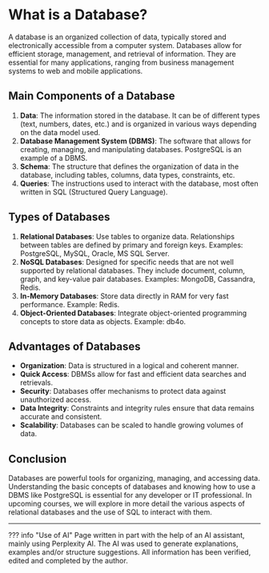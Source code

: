 # What is a Database?

A database is an organized collection of data, typically stored and electronically accessible from a computer system.
Databases allow for efficient storage, management, and retrieval of information. They are essential for many
applications, ranging from business management systems to web and mobile applications.

## Main Components of a Database

1. **Data**: The information stored in the database. It can be of different types (text, numbers, dates, etc.) and is
   organized in various ways depending on the data model used.
2. **Database Management System (DBMS)**: The software that allows for creating, managing, and manipulating databases.
   PostgreSQL is an example of a DBMS.
3. **Schema**: The structure that defines the organization of data in the database, including tables, columns, data
   types, constraints, etc.
4. **Queries**: The instructions used to interact with the database, most often written in SQL (Structured Query
   Language).

## Types of Databases

1. **Relational Databases**: Use tables to organize data. Relationships between tables are defined by primary and
   foreign keys. Examples: PostgreSQL, MySQL, Oracle, MS SQL Server.
2. **NoSQL Databases**: Designed for specific needs that are not well supported by relational databases. They include
   document, column, graph, and key-value pair databases. Examples: MongoDB, Cassandra, Redis.
3. **In-Memory Databases**: Store data directly in RAM for very fast performance. Example: Redis.
4. **Object-Oriented Databases**: Integrate object-oriented programming concepts to store data as objects. Example:
   db4o.

## Advantages of Databases

- **Organization**: Data is structured in a logical and coherent manner.
- **Quick Access**: DBMSs allow for fast and efficient data searches and retrievals.
- **Security**: Databases offer mechanisms to protect data against unauthorized access.
- **Data Integrity**: Constraints and integrity rules ensure that data remains accurate and consistent.
- **Scalability**: Databases can be scaled to handle growing volumes of data.

## Conclusion

Databases are powerful tools for organizing, managing, and accessing data. Understanding the basic concepts of databases
and knowing how to use a DBMS like PostgreSQL is essential for any developer or IT professional. In upcoming courses, we
will explore in more detail the various aspects of relational databases and the use of SQL to interact with them.




---------------

??? info "Use of AI"
    Page written in part with the help of an AI assistant, mainly using Perplexity AI. The AI was used to generate
    explanations, examples and/or structure suggestions. All information has been verified, edited and completed by the
    author.

